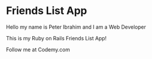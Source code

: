 # Friends List App

Hello my name is Peter Ibrahim and I am a Web Developer

This is my Ruby on Rails Friends List App!

Follow me at Codemy.com

